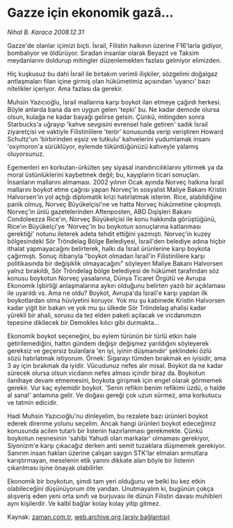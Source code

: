 # Gazze için ekonomik gazâ...

*Nihal B. Karaca 2008.12.31*

<tr><td class="metin" colspan="2" style="padding-top: 20px; padding-left: 5px; padding-right: 10px;">Gazze'de olanlar içimizi biçti. İsrail, Filistin halkının üzerine F16'larla gidiyor, bombalıyor ve öldürüyor. Sıradan insanlar olarak Beyazıt ve Taksim meydanlarını doldurup mitingler düzenlemekten fazlası gelmiyor elimizden.</td></tr><tr><td class="metin" colspan="2" style="padding-top: 20px; padding-left: 5px; padding-right: 10px;"><p> Hiç kuşkusuz bu dahi İsrail ile birtakım verimli ilişkiler, sözgelimi doğalgaz antlaşmaları filan içine girmiş olan hükümetimiz açısından 'uyarıcı' bazı nitelikler içeriyor. Ama fazlası da gerekir. 
<p>Muhsin Yazıcıoğlu, İsrail mallarına karşı boykot ilan etmeye çağırdı herkesi. Böyle anlarda bana da en uygun gelen 'tepki' bu. Ne kadar demode olursa olsun, kulağa ne kadar bayağı gelirse gelsin. Çünkü, mitingden sonra Starbucks'a uğrayıp 'kahve sevgisini evrensel hale getiren' sadık İsrail ziyaretçisi ve vaktiyle Filistinlilere 'terör' konusunda verip veriştiren Howard Schultz'un 'birbirinden eşsiz ve tutkulu' kahvelerini yudumlamak insanı 'oxymoron'a sürüklüyor, eylemde tükürdüğünüzü kahveyle yalamış oluyorsunuz. 
<p>Egemenleri en korkutan-ürküten şey siyasal inandırıcılıklarını yitirmek ya da moral üstünlüklerini kaybetmek değil; bu, kayıpların ticari sonuçları. İnsanların mallarını almaması. 2002 yılının Ocak ayında Norveç halkına İsrail mallarını boykot etme çağrısı yapan Norveç'in sosyalist Maliye Bakanı Kristin Halvorsen'in yol açtığı diplomatik krizi hatırlatmak isterim. Rice, alabildiğine panik olmuş, Norveç Büyükelçisi'ne ve hatta Norveç hükümetine çıkışmıştı. Norveç'in ünlü gazetelerinden Aftenposten, ABD Dışişleri Bakanı Condoleezza Rice'ın, Norveç Büyükelçisi ile konu hakkında görüştüğünü, Rice'ın Büyükelçi'ye 'Norveç'in bu boykotun sonuçlarına katlanması gerektiği' notunu ileterek adeta tehdit ettiğini yazmıştı. Norveç'in kuzey bölgesindeki Sör Tröndelag Bölge Belediyesi, İsrail'den belediye adına hiçbir ithalat yapmayacağını belirterek, halkı da İsrail ürünlerine karşı boykota çağırmıştı. Sonuç itibarıyla "boykot olmadan İsrail'in Filistinlilere karşı politikasında bir değişiklik olmayacağını" söyleyen Maliye Bakanı Halvorsen yalnız bırakıldı, Sör Tröndelag bölge belediyesi de hükümet tarafından söz konusu boykotun Norveç yasalarına, Dünya Ticaret Örgütü ve Avrupa Ekonomik İşbirliği anlaşmalarına aykırı olduğunu belirten yazılı bir açıklaması ile uyarıldı vs. Ama ne oldu? Boykot, Avrupa'da İsrail'e karşı yapılan ilk boykotlardan olma hüviyetini koruyor. Yok mu şu kabinede Kristin Halvorsen kadar yiğit bir bakan ve yok mu şu ülkede Sör Tröndelag ahalisi kadar yürekli bir ahali, sorusu da tez elden paketi açılacak ve vicdanımızın tepesine dikilecek bir Demokles kılıcı gibi durmakta...
<p>Ekonomik boykot seçeneğini, bu eylem türünün bir türlü etkin hale getirilemediğini, hattın gündem değişir değişmez yarıldığını söyleyerek gereksiz ve geçersiz bulanlara 'en iyi, iyinin düşmanıdır' şeklindeki özlü sözü hatırlatmak istiyorum. Örnek: Sigarayı tümden bırakmak en iyisidir, ama 3 ay için bırakmak da iyidir. Vücudunuz nefes alır misal. Boykot da ne kadar sürecek olursa olsun vicdanın nefes alması içindir biraz da. Boykotun ilanihaye devam etmemesini, boykota girişmek için engel olarak görmemek gerekir. Vur kaç eylemidir boykot. 'Senin refikin benim refikimi üzdü, o halde al sana!' anlamına gelir. Ve doğası gereği çok uzun sürmez, ama korkutucu ve tatmin edicidir.
<p>Hadi Muhsin Yazıcıoğlu'nu dinleyelim, bu rezalete bazı ürünleri boykot ederek direnme yolunu seçelim. Ancak hangi ürünleri boykot edeceğimiz konusunda acilen tutarlı bir listenin hazırlanması gerekmekte. Çünkü boykotun nesnesinin 'sahibi Yahudi olan markalar' olmaması gerekiyor, Siyonizm'e karşı çıkacağız derken anti semit tuzaklara düşmemek gerekiyor. Sanırım insan hakları üzerine çalışan saygın STK'lar elmaları armutlara karıştırmayan, meselenin etik yanını dikkate alan böyle bir listenin çıkarılması işine önayak olabilirler. 
<p>Ekonomik bir boykotun, şimdi tam yeri olduğunu ve belki bu kez etkin olabileceğini düşünüyorum öte yandan. Unutmayalım ki, bugünün çokça alışveriş eden yeni orta sınıfı ve burjuvası ile dünün Filistin davası muhibleri aynı kişilerdir. Ve kalbî bağlar kolay kolay yitip gitmez. <br/></p></p></p></p></p></p></td></tr>

Kaynak: [zaman.com.tr](http://zaman.com.tr/yazar.do?yazino=790051), [web.archive.org (arşiv bağlantısı)](http://web.archive.org/web/20090319163727/http://zaman.com.tr:80/yazar.do?yazino=790051)
